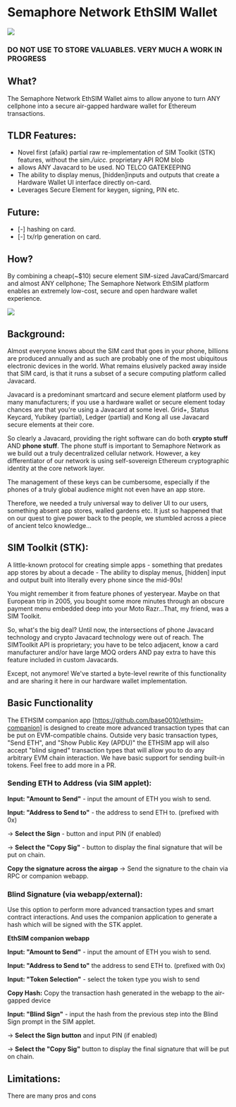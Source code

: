 # Semaphore Network EthSIM Wallet
![](https://github.com/base0010/semaphore_network_ethsim/blob/main/logo0.png)


### DO NOT USE TO STORE VALUABLES. VERY MUCH A WORK IN PROGRESS

## What?
The Semaphore Network EthSIM Wallet aims to allow anyone to turn ANY cellphone into a secure air-gapped hardware wallet for Ethereum transactions.

## TLDR Features:
*  Novel first (afaik) partial raw re-implementation of SIM Toolkit (STK) features, without the sim.*/uicc.* proprietary API ROM blob
*  allows ANY Javacard to be used. NO TELCO GATEKEEPING
*  The ability to display menus, [hidden]inputs and outputs that create a Hardware Wallet UI interface directly on-card.
*  Leverages Secure Element for keygen, signing, PIN etc.

## Future:
- [-] hashing on card.
- [-] tx/rlp generation on card.

## How?
By combining a cheap(~$10) secure element SIM-sized JavaCard/Smarcard and almost ANY cellphone;
The Semaphore Network EthSIM platform enables an extremely low-cost, secure and open hardware wallet experience.

![](https://github.com/base0010/semaphore_network_ethsim/blob/main/animation.gif)

## Background:
Almost everyone knows about the SIM card that goes in your phone, billions are produced annually and as such are probably one of the most ubiquitous electronic devices in the world. What remains elusively packed away inside that SIM card, is that it runs a subset of a secure computing platform called Javacard.

Javacard is a predominant smartcard and secure element platform used by many manufacturers; if you use a hardware wallet or secure element today chances are that you're using a Javacard at some level. Grid+, Status Keycard, Yubikey (partial), Ledger (partial) and Kong all use Javacard secure elements at their core.

So clearly a Javacard, providing the right software can do both **crypto stuff** AND **phone stuff**.
The phone stuff is important to Semaphore Network as we build out a truly decentralized cellular network.
However, a key differentiator of our network is using self-sovereign Ethereum cryptographic identity at the core network layer.

The management of these keys can be cumbersome, especially if the phones of a truly global audience might not even have an app store.

Therefore, we needed a truly universal way to deliver UI to our users, something absent app stores, walled gardens etc.
It just so happened that on our quest to give power back to the people, we stumbled across a piece of ancient telco knowledge...

## SIM Toolkit (STK):
A little-known protocol for creating simple apps -
something that predates app stores by about a decade -
The ability to display menus, [hidden] input and output built into literally every phone since the mid-90s!

You might remember it from feature phones of yesteryear. Maybe on that European trip in 2005, you bought some more minutes through an obscure payment menu embedded deep into your Moto Razr...That, my friend, was a SIM Toolkit.

So, what's the big deal? Until now, the intersections of phone Javacard technology and crypto Javacard technology were out of reach. The SIMToolkit API is proprietary; you have to be telco adjacent, know a card manufacturer and/or have large MOQ orders AND pay extra to have this feature included in custom Javacards.

Except, not anymore! We've started a byte-level rewrite of this functionality and are sharing it here in our hardware wallet implementation.

## Basic Functionality
The ETHSIM companion app [https://github.com/base0010/ethsim-companion] is designed to create more advanced transaction types that can be put on EVM-compatible chains. Outside very basic transaction types, "Send ETH", and "Show Public Key (APDU)" the ETHSIM app will also accept "blind signed" transaction types that will allow you to do any arbitrary EVM chain interaction. We have basic support for sending built-in tokens. Feel free to add more in a PR. 

### Sending ETH to Address (via SIM applet): 
**Input:  "Amount to Send"** - input the amount of ETH you wish to send.  

**Input:  "Address to Send to"** - the address to send ETH to. (prefixed with 0x)  


-> **Select the Sign** - button and input PIN (if enabled)  

-> **Select the "Copy Sig"** - button to display the final signature that will be put on chain.  


**Copy the signature across the airgap**
-> Send the signature to the chain via RPC or companion webapp.


### Blind Signature (via webapp/external): 
Use this option to perform more advanced transaction types and smart contract interactions. And uses the companion application to generate a hash which will be signed with the STK applet.

**EthSIM companion webapp**

**Input:  "Amount to Send"** - input the amount of ETH you wish to send.  

**Input:  "Address to Send to"** the address to send ETH to. (prefixed with 0x)  

**Input:  "Token Selection"** - select the token type you wish to send  


**Copy Hash:** Copy the transaction hash generated in the webapp to the air-gapped device  


**Input: "Blind Sign"** - input the hash from the previous step into the Blind Sign prompt in the SIM applet.  


  -> **Select the Sign button** and input PIN (if enabled)  
  
  -> **Select the "Copy Sig"** button to display the final signature that will be put on chain. 



## Limitations:
There are many pros and cons
